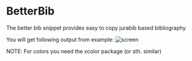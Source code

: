 # BetterBib
The better bib snippet provides easy to copy jurabib based bibliography

You will get following output from example:
![screen](https://raw.github.com/olivererxleben/Latex-Files/master/snippets/betterbib/screen.png)

NOTE: For colors you need the xcolor package (or sth. similar)